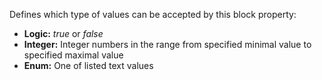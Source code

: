Defines which type of values can be accepted by this block property:
* **Logic:** _true_ or _false_
* **Integer:** Integer numbers in the range from specified minimal value to specified maximal value
* **Enum:** One of listed text values